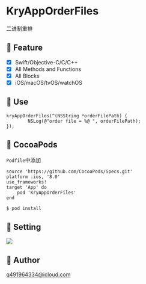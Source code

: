 # KryAppOrderFiles

二进制重排

 
## 💭 Feature

- [x] Swift/Objective-C/C/C++ 
- [x] All Methods and Functions
- [x] All Blocks
- [x] iOS/macOS/tvOS/watchOS

## 💭 Use

```objc
kryAppOrderFiles(^(NSString *orderFilePath) {
        NSLog(@"order file = %@ ", orderFilePath);
});
```
 
 
## 💭 CocoaPods
 
`Podfile`中添加


```
source 'https://github.com/CocoaPods/Specs.git'
platform :ios, '8.0'
use_frameworks!
target 'App' do
	pod 'KryAppOrderFiles'
end
```

```bash
$ pod install
```

## 💭 Setting
![](https://tva1.sinaimg.cn/large/008i3skNgy1gubl7jmmtwj611w06aq3h02.jpg)


## 💭 Author

q491964334@icloud.com

